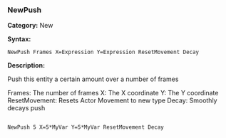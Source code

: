 ### NewPush

**Category:**
New

**Syntax:**

```scorpionengine
NewPush Frames X=Expression Y=Expression ResetMovement Decay
```

**Description:**

Push this entity a certain amount over a number of frames

Frames: The number of frames
X: The X coordinate
Y: The Y coordinate
ResetMovement: Resets Actor Movement to new type
Decay: Smoothly decays push

```scorpionengine

NewPush 5 X=5*MyVar Y=5*MyVar ResetMovement Decay

```
